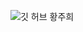 ![깃 허브 황주희](https://user-images.githubusercontent.com/33420714/161319001-e31f4885-d369-4b68-877e-3f3cc30b3190.png)
